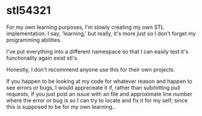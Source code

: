 # stl54321



For my own learning purposes, I'm slowly creating my own STL implementation.  I say, 'learning,'
but really, it's more just so I don't forget my programming abilities.

I've put everything into a different namespace so that I can easily test it's functionality
again exist stl's.



Honestly, I don't recommend anyone use this for their own projects.



If you happen to be looking at my code for whatever reason and happen to see errors or bugs, I would appreceate it if,
rather than submitting pull requests, if you just post an issue with an file and approximate line number where the error
or bug is so I can try to locate and fix it for my self; since this is supposed to be for my own learning..
